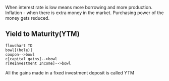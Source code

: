 When interest rate is low means more borrowing and more production.
Inflation - when there is extra money in the market. Purchasing power of the money gets reduced.

## Yield to Maturity(YTM)
```mermaid
flowchart TD
bowl[(hole)]
coupon-->bowl
c[capital gains]-->bowl
r[Reinvestment Income]-->bowl
```
All the gains made in a fixed investment deposit is called YTM